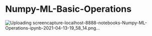 # Numpy-ML-Basic-Operations

![Uploading screencapture-localhost-8888-notebooks-Numpy-ML-Operations-ipynb-2021-04-13-19_58_14.png…]()
